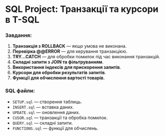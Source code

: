 # SQL Project: Транзакції та курсори в T-SQL

### Завдання:
1. **Транзакція з ROLLBACK** — якщо умова не виконана.
2. **Перевірка @@ERROR** — для керування транзакцією.
3. **TRY...CATCH** — для обробки помилок під час виконання транзакцій.
4. **Складні запити з JOIN та фільтруванням**.
5. **Використання індексів для прискорення запитів**.
6. **Курсори для обробки результатів запитів**.
7. **Функції для обчислення вартості товарів**.

### SQL файли:
- `SETUP.sql` — створення таблиць.
- `INSERT.sql` — вставка даних.
- `UPDATE.sql` — оновлення даних.
- `CUSOR.sql` — транзакції та обробка помилок.
- `QUERY.sql` — складні запити.
- `FUNCTIONS.sql` — функції для обчислень.

